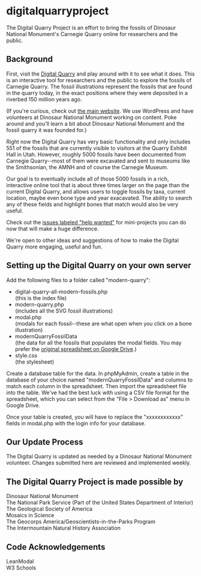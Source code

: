 # digitalquarryproject
<p>The Digital Quarry Project is an effort to bring the fossils of Dinosaur National Monument's Carnegie Quarry online for researchers and the public.</p>

<h2>Background</h2>

<p>First, visit the <a href="http://www.carnegiequarry.com/modern-quarry/digital-quarry-all-modern-fossils.php#anchor">Digital Quarry</a> and play around with it to see what it does. This is an interactive tool for researchers and the public to explore the fossils of Carnegie Quarry. The fossil illustrations represent the fossils that are found in the quarry today, in the exact positions where they were deposited in a riverbed 150 million years ago.</p>

<p>(If you're curious, check out <a href="http://www.carnegiequarry.com/">the main website</a>. 
We use WordPress and have volunteers at Dinosaur National Monument working on content. Poke around and you'll learn a bit about Dinosaur National Monument and the fossil quarry it was founded for.)</p>

<p>Right now the Digital Quarry has very basic functionality and only includes 551 of the fossils that are currently visible to visitors at the Quarry Exhibit Hall in Utah. However, roughly 5000 fossils have been documented from Carnegie Quarry--most of them were excavated and sent to museums like the Smithsonian, the AMNH and of course the Carnegie Museum. </p>

<p>Our goal is to eventually include all of those 5000 fossils in a rich, interactive online tool that is about three times larger on the page than the current Digital Quarry, and allows users to toggle fossils by taxa, current location, maybe even bone type and year exacavated. The ability to search any of these fields and highlight bones that match would also be very useful. </p>

Check out the <a href="https://github.com/carnegiequarry/digitalquarryproject/issues">issues labeled "help wanted"</a> for mini-projects you can do now that will make a huge difference.

<p>We're open to other ideas and suggestions of how to make the Digital Quarry more engaging, useful and fun.</p>

<h2>Setting up the Digital Quarry on your own server</h2>
<p>Add the following files to a folder called "modern-quarry":</p>
<ul>
<li> digital-quarry-all-modern-fossils.php <br>(this is the index file)
<li> modern-quarry.php <br>(includes all the SVG fossil illustrations)
<li> modal.php <br>(modals for each fossil--these are what open when you click on a bone illustration)
<li> modernQuarryFossilData <br>(the data for all the fossils that populates the modal fields. You may prefer the <a href="https://docs.google.com/spreadsheets/d/1MFP6-KFfPjgZyjHZhh4ChBJgrdSiMtSN94tORUp-eug/edit?usp=sharing">original spreadsheet on Google Drive</a>.)
<li> style.css <br>(the stylesheet)
</ul>

<p>Create a database table for the data. In phpMyAdmin, create a table in the database of your choice named "modernQuarryFossilData" and columns to match each column in the spreadsheet. Then import the spreadsheet file into the table. We've had the best luck with using a CSV file format for the spreadsheet, which you can select from the "File > Download as" menu in Google Drive.</p>

<p>Once your table is created, you will have to replace the "xxxxxxxxxxxx" fields in modal.php with the login info for your database.</p>

<h2>Our Update Process</h2>
<p>The Digital Quarry is updated as needed by a Dinosaur National Monument volunteer. Changes submitted here are reviewed and implemented weekly.</p>

<h2>The Digital Quarry Project is made possible by</h2>
Dinosaur National Monument<br>
The National Park Service (Part of the United States Department of Interior)<br>
The Geological Society of America<br>
Mosaics in Science<br>
The Geocorps America/Geoscientists-in-the-Parks Program<br>
The Intermountain Natural History Association<br>

<h2>Code Acknowledgements</h2>
LeanModal<br>
W3 Schools<br>
